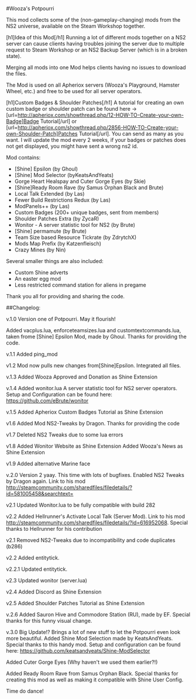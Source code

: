 #Wooza's Potpourri

This mod collects some of the (non-gameplay-changing) mods from the NS2 universe, available on the Steam Workshop together.

[h1]Idea of this Mod[/h1]
Running a lot of different mods together on a NS2 server can cause clients having troubles joining the server due to multiple request to Steam Workshop or an NS2 Backup Server (which is in a broken state).

Merging all mods into one Mod helps clients having no issues to download the files.

The Mod is used on all Apheriox servers (Wooza's Playground, Hamster Wheel, etc.) and free to be used for all server operators.

[h1]Custom Badges & Shoulder Patches[/h1]
A tutorial for creating an own custom badge or shoulder patch can be found here -> [url=http://apheriox.com/showthread.php/12-HOW-TO-Create-your-own-Badge]Badge Tutorial[/url] or [url=http://apheriox.com/showthread.php/2856-HOW-TO-Create-your-own-Shoulder-Patch]Patches Tutorial[/url]. You can send as many as you want. I will update the mod every 2 weeks, if your badges or patches does not get displayed, you might have sent a wrong ns2 id.

Mod contains:
- [Shine] Epsilon (by Ghoul)
- [Shine] Mod Selector (byKeatsAndYeats)
- Gorge Heart Healspay and Cuter Gorge Eyes (by Skie)
- [Shine]Ready Room Rave (by Samus Orphan Black and Brute)
- Local Talk Extended (by Las)
- Fewer Build Restrictions Redux (by Las)
- ModPanels++ (by Las)
- Custom Badges (200+ unique badges, sent from members)
- Shoulder Patches Extra (by ZycaR)
- Wonitor - A server statistic tool for NS2 (by Brute)
- [Shine] permamute (by Brute)
- Team Size based Resource Tickrate (by ZdrytchX)
- Mods Map Prefix (by Katzenfleisch)
- Crazy Mines (by Nin)

Several smaller things are also included:
- Custom Shine adverts
- An easter egg mod
- Less restricted command station for aliens in pregame

Thank you all for providing and sharing the code.

##Changelog:

v.1.0
Version one of Potpourri. May it flourish!

Added vacplus.lua, enforceteamsizes.lua and customtextcommands.lua, taken frome [Shine] Epsilon Mod, made by Ghoul. Thanks for providing the code.

v.1.1 Added ping_mod 

v1.2 Mod now pulls new changes from[Shine]Epsilon. Integrated all files.

v.1.3 Added Wooza Approved and Donation as Shine Extension

v.1.4 Added wonitor.lua
A server statistic tool for NS2 server operators. Setup and Configuration can be found here: https://github.com/eBrute/wonitor

v.1.5 Added Apheriox Custom Badges Tutorial as Shine Extension

v1.6 Added Mod NS2-Tweaks by Dragon. Thanks for providing the code

v1.7 Deleted NS2 Tweaks due to some lua errors

v1.8 Added Wonitor Website as Shine Extension 
Added Wooza's News as Shine Extension

v1.9 Added alternative Marine face

v.2.0
Version 2 yaay. This time with lots of bugfixes.
Enabled NS2 Tweaks by Dragon again. Link to his mod http://steamcommunity.com/sharedfiles/filedetails/?id=581005458&searchtext=

v2.1 Updated Wonitor.lua to be fully compatible with build 282

v2.2 Added Hellrunner's Activate Local Talk (Server Mod). Link to his mod http://steamcommunity.com/sharedfiles/filedetails/?id=616952068.
Special thanks to Hellrunner for his contribution

v2.1 Removed NS2-Tweaks due to incompatibility and code duplicates (b286)

v2.2 Added entitytick.

v2.2.1 Updated entitytick.

v2.3 Updated wonitor (server.lua)

v2.4 Added Discord as Shine Extension

v2.5 Added Shoulder Patches Tutorial as Shine Extension

v.2.6 Added Sauron Hive and Commodore Station (RU), made by EF. Special thanks for this funny visual change.

v.3.0 Big Update!? Brings a lot of new stuff to let the Potpourri even look more beautiful.
Added Shine Mod Selection made by KeatsAndYeats. Special thanks to this handy mod. Setup and configuration can be found here: https://github.com/keatsandyeats/Shine-ModSelector

Added Cuter Gorge Eyes (Why haven't we used them earlier?!)

Added Ready Room Rave from Samus Orphan Black. Special thanks for creating this mod as well as making it compatible with Shine User Config. 

Time do dance!
